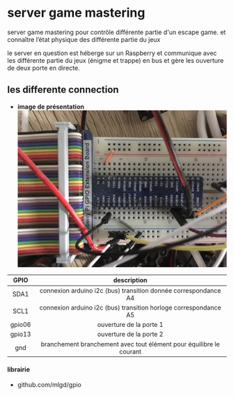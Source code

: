 # server game mastering

  server game mastering pour contrôle différente partie d'un escape game.
  et connaître l’état physique des différente partie du jeux

  le server en question est héberge sur un Raspberry et communique avec les différente partie du jeux (énigme et trappe) en bus et gère les ouverture de deux porte en directe.

## les differente connection

* **image de présentation**
![connexion pin Raspberry](./app_led/static/img/IMG_76511.jpg)

GPIO  | description
:-: |:-:
SDA1 | connexion arduino i2c (bus) transition donnée correspondance A4
SCL1 | connexion arduino i2c (bus) transition horloge correspondance A5
gpio06 | ouverture de la porte 1
gpio13 | ouverture de la porte 2
gnd | branchement branchement avec tout élément pour équilibre le courant


#### librairie
 - github.com/mlgd/gpio
